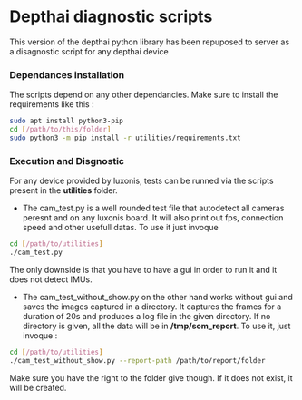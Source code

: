 # Depthai diagnostic scripts

This version of the depthai python library has been repuposed to server as a disagnostic script for any depthai device

### Dependances installation
The scripts depend on any other dependancies. Make sure to install the requirements like this :
```sh
sudo apt install python3-pip
cd [/path/to/this/folder]
sudo python3 -m pip install -r utilities/requirements.txt
```
    
### Execution and Disgnostic
For any device provided by luxonis, tests can be runned via  the scripts present in the **utilities** folder.
* The cam_test.py is a well rounded test file that autodetect all cameras peresnt and on any luxonis board. It will also print out fps, connection speed and other usefull datas. To use it just invoque 
```sh
cd [/path/to/utilities]
./cam_test.py
```
The only downside is that you have to have a gui in order to run it and it does not detect IMUs.
* The cam_test_without_show.py on the other hand works without gui and saves the images captured in a directory. 
It captures the frames for a duration of 20s and produces a log file in the given directory. If no directory is given, all the data will be in **/tmp/som_report**. To use it, just invoque : 
```sh
cd [/path/to/utilities]
./cam_test_without_show.py --report-path /path/to/report/folder
```
Make sure you have the right to the folder give  though. If it does not exist, it will be created.

